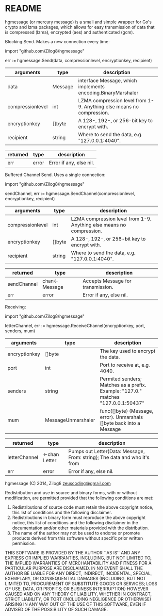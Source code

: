 README
========

hgmessage (or mercury message) is a small and simple wrapper for Go's crypto
and lzma packages, which allows for easy transmission of data that is
compressed (lzma), encrypted (aes) and authenticated (gcm).

Blocking Send. Makes a new connection every time: 

import	"github.com/Zilog8/hgmessage"

err := hgmessage.Send(data, compressionlevel, encryptionkey, recipient)

arguments        | type    | description
---------------- | ------- | ----------------------------------
data             | Message |  interface Message, which implements encoding.BinaryMarshaler
compressionlevel | int     |  LZMA compression level from 1-9. Anything else means no compression.
encryptionkey    | []byte  |  A 128-, 192-, or 256-bit key to encrypt with.
recipient        | string  |  Where to send the data, e.g. "127.0.0.1:4040".

returned         | type    | description
---------------- | ------- | ----------------------------------
err              | error   |  Error if any, else nil.

Buffered Channel Send. Uses a single connection:

import	"github.com/Zilog8/hgmessage"

sendChannel, err := hgmessage.SendChannel(compressionlevel, encryptionkey, recipient)

arguments        | type    | description
---------------- | ------- | ----------------------------------
compressionlevel | int     |  LZMA compression level from 1-9. Anything else means no compression.
encryptionkey    | []byte  |  A 128-, 192-, or 256-bit key to encrypt with.
recipient        | string  |  Where to send the data, e.g. "127.0.0.1:4040".

returned         | type          | description
---------------- | -------------- | ----------------------------------
sendChannel      | chan<- Message |  Accepts Message for transmission.
err              | error         |  Error if any, else nil.

Receiving: 

import	"github.com/Zilog8/hgmessage"

letterChannel, err := hgmessage.ReceiveChannel(encryptionkey, port, senders, mum)


arguments        | type    | description
---------------- | ------------------ | ----------------------------------
encryptionkey    | []byte  |  The key used to encrypt the data.
port             | int                |  Port to receive at, e.g. 4040.
senders          | string  |  Permited senders; Matches as a prefix. Example: "127.0." matches "127.0.0.1:50437"
mum				 | MessageUnmarshaler |  func([]byte) (Message, error). Unmarshals []byte back into a Message

returned         | type        | description
---------------- | -------------- | ----------------------------------
letterChannel    | <-chan Letter  |  Pumps out Letter{Data: Message, From: string}; The data and who it's from
err              | error       |  Error if any, else nil.

hgmessage
(C) 2014, Zilog8 <zeuscoding@gmail.com>

Redistribution and use in source and binary forms, with or without
modification, are permitted provided that the following conditions are met:

1. Redistributions of source code must retain the above copyright notice,
   this list of conditions and the following disclaimer.
2. Redistributions in binary form must reproduce the above copyright notice,
   this list of conditions and the following disclaimer in the documentation
   and/or other materials provided with the distribution.
3. The name of the author may not be used to endorse or promote products
   derived from this software without specific prior written permission.

THIS SOFTWARE IS PROVIDED BY THE AUTHOR ``AS IS'' AND ANY EXPRESS OR IMPLIED
WARRANTIES, INCLUDING, BUT NOT LIMITED TO, THE IMPLIED WARRANTIES OF
MERCHANTABILITY AND FITNESS FOR A PARTICULAR PURPOSE ARE DISCLAIMED. IN NO
EVENT SHALL THE AUTHOR BE LIABLE FOR ANY DIRECT, INDIRECT, INCIDENTAL,
SPECIAL, EXEMPLARY, OR CONSEQUENTIAL DAMAGES (INCLUDING, BUT NOT LIMITED TO,
PROCUREMENT OF SUBSTITUTE GOODS OR SERVICES; LOSS OF USE, DATA, OR PROFITS;
OR BUSINESS INTERRUPTION) HOWEVER CAUSED AND ON ANY THEORY OF LIABILITY,
WHETHER IN CONTRACT, STRICT LIABILITY, OR TORT (INCLUDING NEGLIGENCE OR
OTHERWISE) ARISING IN ANY WAY OUT OF THE USE OF THIS SOFTWARE, EVEN IF
ADVISED OF THE POSSIBILITY OF SUCH DAMAGE.

